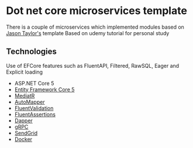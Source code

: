 # Dot net core microservices template

There is a couple of microservices which implemented  modules based on [Jason Taylor's](https://github.com/jasontaylordev/CleanArchitecture) template
Based on udemy tutorial for personal study 
## Technologies
Use of EFCore features such as FluentAPI, Filtered, RawSQL, Eager and Explicit loading
* ASP.NET Core 5
* [Entity Framework Core 5](https://docs.microsoft.com/en-us/ef/core/)
* [MediatR](https://github.com/jbogard/MediatR)
* [AutoMapper](https://automapper.org/)
* [FluentValidation](https://fluentvalidation.net/)
* [FluentAssertions](https://fluentassertions.com/)
* [Dapper](https://github.com/DapperLib/Dapper)
* [gRPC](https://github.com/grpc/grpc-dotnet)
* [SendGrid](https://github.com/sendgrid/sendgrid-csharp)
* [Docker](https://www.docker.com/)

